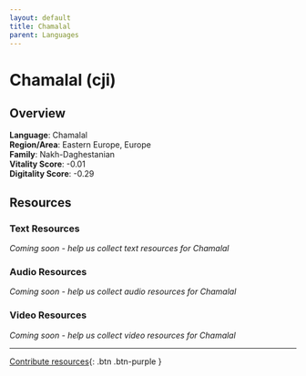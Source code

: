 ```yaml
---
layout: default
title: Chamalal
parent: Languages
---
```


# Chamalal (cji)

## Overview

**Language**: Chamalal  
**Region/Area**: Eastern Europe, Europe  
**Family**: Nakh-Daghestanian  
**Vitality Score**: -0.01  
**Digitality Score**: -0.29  

## Resources

### Text Resources
*Coming soon - help us collect text resources for Chamalal*

### Audio Resources
*Coming soon - help us collect audio resources for Chamalal*

### Video Resources
*Coming soon - help us collect video resources for Chamalal*

---

[Contribute resources](https://fairtrain.github.io/){: .btn .btn-purple }
